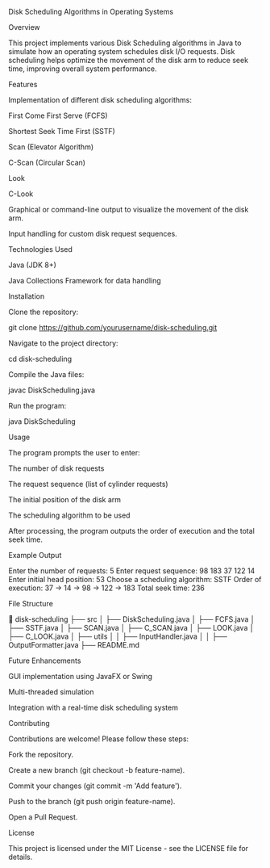 Disk Scheduling Algorithms in Operating Systems

Overview

This project implements various Disk Scheduling algorithms in Java to simulate how an operating system schedules disk I/O requests. Disk scheduling helps optimize the movement of the disk arm to reduce seek time, improving overall system performance.

Features

Implementation of different disk scheduling algorithms:

First Come First Serve (FCFS)

Shortest Seek Time First (SSTF)

Scan (Elevator Algorithm)

C-Scan (Circular Scan)

Look

C-Look

Graphical or command-line output to visualize the movement of the disk arm.

Input handling for custom disk request sequences.

Technologies Used

Java (JDK 8+)

Java Collections Framework for data handling

Installation

Clone the repository:

git clone https://github.com/yourusername/disk-scheduling.git

Navigate to the project directory:

cd disk-scheduling

Compile the Java files:

javac DiskScheduling.java

Run the program:

java DiskScheduling

Usage

The program prompts the user to enter:

The number of disk requests

The request sequence (list of cylinder requests)

The initial position of the disk arm

The scheduling algorithm to be used

After processing, the program outputs the order of execution and the total seek time.

Example Output

Enter the number of requests: 5
Enter request sequence: 98 183 37 122 14
Enter initial head position: 53
Choose a scheduling algorithm: SSTF
Order of execution: 37 -> 14 -> 98 -> 122 -> 183
Total seek time: 236

File Structure

📂 disk-scheduling
├── src
│   ├── DiskScheduling.java
│   ├── FCFS.java
│   ├── SSTF.java
│   ├── SCAN.java
│   ├── C_SCAN.java
│   ├── LOOK.java
│   ├── C_LOOK.java
│   ├── utils
│   │   ├── InputHandler.java
│   │   ├── OutputFormatter.java
├── README.md

Future Enhancements

GUI implementation using JavaFX or Swing

Multi-threaded simulation

Integration with a real-time disk scheduling system

Contributing

Contributions are welcome! Please follow these steps:

Fork the repository.

Create a new branch (git checkout -b feature-name).

Commit your changes (git commit -m 'Add feature').

Push to the branch (git push origin feature-name).

Open a Pull Request.

License

This project is licensed under the MIT License - see the LICENSE file for details.
